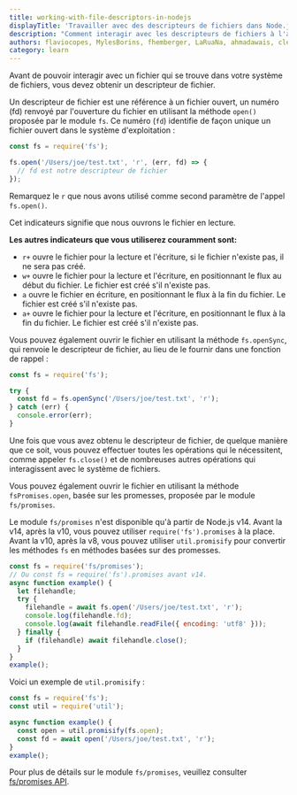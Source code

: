 ```yaml
---
title: working-with-file-descriptors-in-nodejs
displayTitle: 'Travailler avec des descripteurs de fichiers dans Node.js'
description: "Comment interagir avec les descripteurs de fichiers à l'aide de Node.js ?"
authors: flaviocopes, MylesBorins, fhemberger, LaRuaNa, ahmadawais, clean99, Augustin Mauroy
category: learn
---
```


Avant de pouvoir interagir avec un fichier qui se trouve dans votre système de fichiers, vous devez obtenir un descripteur de fichier.

Un descripteur de fichier est une référence à un fichier ouvert, un numéro (fd) renvoyé par l'ouverture du fichier en utilisant la méthode `open()` proposée par le module `fs`. Ce numéro (`fd`) identifie de façon unique un fichier ouvert dans le système d'exploitation :

```js
const fs = require('fs');

fs.open('/Users/joe/test.txt', 'r', (err, fd) => {
  // fd est notre descripteur de fichier
});
```

Remarquez le `r` que nous avons utilisé comme second paramètre de l'appel `fs.open()`.

Cet indicateurs signifie que nous ouvrons le fichier en lecture.

**Les autres indicateurs que vous utiliserez couramment sont:**

* `r+` ouvre le fichier pour la lecture et l'écriture, si le fichier n'existe pas, il ne sera pas créé.
* `w+` ouvre le fichier pour la lecture et l'écriture, en positionnant le flux au début du fichier. Le fichier est créé s'il n'existe pas.
* `a` ouvre le fichier en écriture, en positionnant le flux à la fin du fichier. Le fichier est créé s'il n'existe pas.
* `a+` ouvre le fichier pour la lecture et l'écriture, en positionnant le flux à la fin du fichier. Le fichier est créé s'il n'existe pas.

Vous pouvez également ouvrir le fichier en utilisant la méthode `fs.openSync`, qui renvoie le descripteur de fichier, au lieu de le fournir dans une fonction de rappel :

```js
const fs = require('fs');

try {
  const fd = fs.openSync('/Users/joe/test.txt', 'r');
} catch (err) {
  console.error(err);
}
```

Une fois que vous avez obtenu le descripteur de fichier, de quelque manière que ce soit, vous pouvez effectuer toutes les opérations qui le nécessitent, comme appeler `fs.close()` et de nombreuses autres opérations qui interagissent avec le système de fichiers.

Vous pouvez également ouvrir le fichier en utilisant la méthode `fsPromises.open`, basée sur les promesses, proposée par le module `fs/promises`.

Le module `fs/promises` n'est disponible qu'à partir de Node.js v14. Avant la v14, après la v10, vous pouvez utiliser `require('fs').promises` à la place. Avant la v10, après la v8, vous pouvez utiliser `util.promisify` pour convertir les méthodes `fs` en méthodes basées sur des promesses.

```js
const fs = require('fs/promises');
// Ou const fs = require('fs').promises avant v14.
async function example() {
  let filehandle;
  try {
    filehandle = await fs.open('/Users/joe/test.txt', 'r');
    console.log(filehandle.fd);
    console.log(await filehandle.readFile({ encoding: 'utf8' }));
  } finally {
    if (filehandle) await filehandle.close();
  }
}
example();
```

Voici un exemple de `util.promisify` :

```js
const fs = require('fs');
const util = require('util');

async function example() {
  const open = util.promisify(fs.open);
  const fd = await open('/Users/joe/test.txt', 'r');
}
example();
```

Pour plus de détails sur le module `fs/promises`, veuillez consulter [fs/promises API](https://nodejs.org/docs/latest-v17.x/api/fs.html#promises-api).
